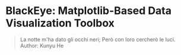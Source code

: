 # BlackEye: Matplotlib-Based Data Visualization Toolbox
> La notte m'ha dato gli occhi neri; Però con loro cercherò le luci.  
Author: Kunyu He
